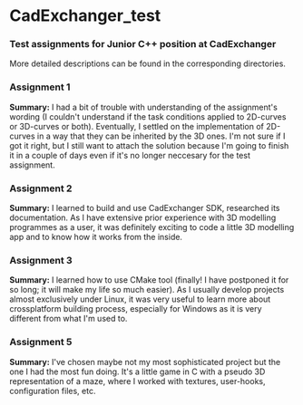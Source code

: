 # CadExchanger_test
### Test assignments for Junior C++ position at CadExchanger  
More detailed descriptions can be found in the corresponding directories.

### Assignment 1
**Summary:** I had a bit of trouble with understanding of the assignment's wording (I couldn't understand if the task conditions applied to 2D-curves or 3D-curves or both). Eventually, I settled on the implementation of 2D-curves in a way that they can be inherited by the 3D ones. I'm not sure if I got it right, but I still want to attach the solution because I'm going to finish it in a couple of days even if it's no longer neccesary for the test assignment.    

### Assignment 2
**Summary:** I learned to build and use CadExchanger SDK, researched its documentation. As I have extensive prior experience with 3D modelling programmes as a user, it was definitely exciting to code a little 3D modelling app and to know how it works from the inside.  

### Assignment 3
**Summary:** I learned how to use CMake tool (finally! I have postponed it for so long; it will make my life so much easier). As I usually develop projects almost exclusively under Linux, it was very useful to learn more about crossplatform building process, especially for Windows as it is very different from what I'm used to.  

### Assignment 5
**Summary:** I've chosen maybe not my most sophisticated project but the one I had the most fun doing. It's a little game in C with a pseudo 3D representation of a maze, where I worked with textures, user-hooks, configuration files, etc.  
